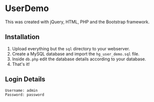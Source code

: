 # UserDemo

This was created with jQuery, HTML, PHP and the Bootstrap framework.

## Installation
1. Upload everything but the `sql` directory to your webserver.
2. Create a MySQL database and import the `hg_user_demo.sql` file.
3. Inside `db.php` edit the database details according to your database.
4. That's it!

## Login Details
```
Username: admin
Password: password
```
